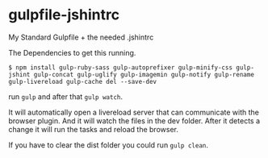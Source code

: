 gulpfile-jshintrc
=================

My Standard Gulpfile + the needed .jshintrc

The Dependencies to get this running.

    $ npm install gulp-ruby-sass gulp-autoprefixer gulp-minify-css gulp-jshint gulp-concat gulp-uglify gulp-imagemin gulp-notify gulp-rename gulp-livereload gulp-cache del --save-dev

run ```gulp``` and after that ```gulp watch```.

It will automatically open a livereload server that can communicate with the browser plugin. And it will watch the files in the dev folder. After it detects a change it will run the tasks and reload the browser.

If you have to clear the dist folder you could run ```gulp clean```.
